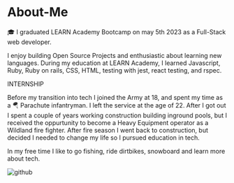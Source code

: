 # About-Me

🎓 I graduated LEARN Academy Bootcamp on may 5th 2023 as a Full-Stack web developer.

I enjoy building Open Source Projects and enthusiastic about learning new languages. During my education at LEARN Academy, I learned Javascript, Ruby, Ruby on rails, CSS, HTML, testing with jest, react testing, and rspec.

INTERNSHIP

Before my transition into tech I joined the Army at 18, and spent my time as a 🪂 Parachute infantryman. I left the service at the age of 22. After I got out I spent a couple of years working construction building inground pools, but I received the oppurtunity to become a Heavy Equipment operator as a Wildland fire fighter. After fire season I went back to construction, but decided I needed to change my life so I pursued education in tech.

In my free time I like to go fishing, ride dirtbikes, snowboard and learn more about tech.

![[github](https://img.shields.io/badge/GitHub-000000?style=for-the-badge&logo=GitHub&logoColor=white)](https://github.com/Ronnie455)

